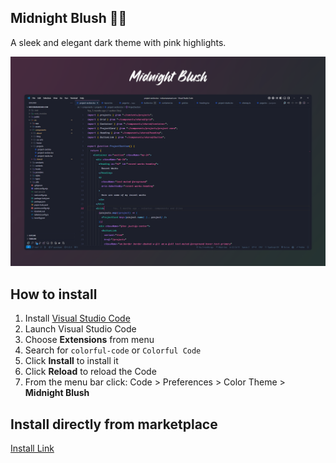 ## Midnight Blush 🌙💖

A sleek and elegant dark theme with pink highlights.

<img alt="preview image of midnight blush vs-code" src="preview.png">

## How to install

1.  Install [Visual Studio Code](https://code.visualstudio.com/)
2.  Launch Visual Studio Code
3.  Choose **Extensions** from menu
4.  Search for `colorful-code` or `Colorful Code`
5.  Click **Install** to install it
6.  Click **Reload** to reload the Code
7.  From the menu bar click: Code > Preferences > Color Theme > **Midnight Blush**

## Install directly from marketplace

[Install Link](https://marketplace.visualstudio.com/items?itemName=MdUsmanAnsari.colorful-code)
